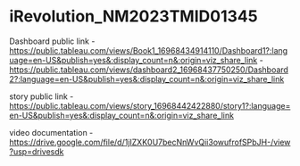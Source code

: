 # iRevolution_NM2023TMID01345


Dashboard public link - https://public.tableau.com/views/Book1_16968434914110/Dashboard1?:language=en-US&publish=yes&:display_count=n&:origin=viz_share_link
               - https://public.tableau.com/views/dashboard2_16968437750250/Dashboard2?:language=en-US&publish=yes&:display_count=n&:origin=viz_share_link
               
story public link - https://public.tableau.com/views/story_16968442422880/story1?:language=en-US&publish=yes&:display_count=n&:origin=viz_share_link

video documentation - https://drive.google.com/file/d/1jIZXK0U7becNnWvQii3owufrofSPbJH-/view?usp=drivesdk
